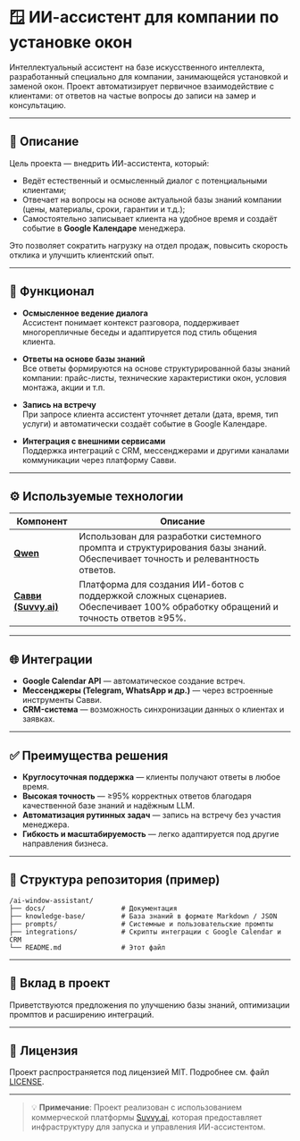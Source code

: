 # 🪟 ИИ-ассистент для компании по установке окон

Интеллектуальный ассистент на базе искусственного интеллекта, разработанный специально для компании, занимающейся установкой и заменой окон. Проект автоматизирует первичное взаимодействие с клиентами: от ответов на частые вопросы до записи на замер и консультацию.

---

## 📌 Описание

Цель проекта — внедрить ИИ-ассистента, который:
- Ведёт естественный и осмысленный диалог с потенциальными клиентами;
- Отвечает на вопросы на основе актуальной базы знаний компании (цены, материалы, сроки, гарантии и т.д.);
- Самостоятельно записывает клиента на удобное время и создаёт событие в **Google Календаре** менеджера.

Это позволяет сократить нагрузку на отдел продаж, повысить скорость отклика и улучшить клиентский опыт.

---

## 🧠 Функционал

- **Осмысленное ведение диалога**  
  Ассистент понимает контекст разговора, поддерживает многорепличные беседы и адаптируется под стиль общения клиента.

- **Ответы на основе базы знаний**  
  Все ответы формируются на основе структурированной базы знаний компании: прайс-листы, технические характеристики окон, условия монтажа, акции и т.п.

- **Запись на встречу**  
  При запросе клиента ассистент уточняет детали (дата, время, тип услуги) и автоматически создаёт событие в Google Календаре.

- **Интеграция с внешними сервисами**  
  Поддержка интеграций с CRM, мессенджерами и другими каналами коммуникации через платформу Савви.

---

## ⚙️ Используемые технологии

| Компонент | Описание |
|----------|----------|
| **[Qwen](https://qwen.ai/)** | Использован для разработки системного промпта и структурирования базы знаний. Обеспечивает точность и релевантность ответов. |
| **[Савви (Suvvy.ai)](https://suvvy.ai/)** | Платформа для создания ИИ-ботов с поддержкой сложных сценариев. Обеспечивает 100% обработку обращений и точность ответов ≥95%. |

---

## 🌐 Интеграции

- **Google Calendar API** — автоматическое создание встреч.
- **Мессенджеры (Telegram, WhatsApp и др.)** — через встроенные инструменты Савви.
- **CRM-система** — возможность синхронизации данных о клиентах и заявках.

---

## ✅ Преимущества решения

- **Круглосуточная поддержка** — клиенты получают ответы в любое время.
- **Высокая точность** — ≥95% корректных ответов благодаря качественной базе знаний и надёжным LLM.
- **Автоматизация рутинных задач** — запись на встречу без участия менеджера.
- **Гибкость и масштабируемость** — легко адаптируется под другие направления бизнеса.

---

## 📂 Структура репозитория (пример)

```
/ai-window-assistant/
├── docs/                   # Документация
├── knowledge-base/         # База знаний в формате Markdown / JSON
├── prompts/                # Системные и пользовательские промпты
├── integrations/           # Скрипты интеграции с Google Calendar и CRM
└── README.md               # Этот файл
```

---

## 🤝 Вклад в проект

Приветствуются предложения по улучшению базы знаний, оптимизации промптов и расширению интеграций.

---

## 📄 Лицензия

Проект распространяется под лицензией MIT. Подробнее см. файл [LICENSE](LICENSE).

---

> 💡 **Примечание**: Проект реализован с использованием коммерческой платформы [Suvvy.ai](https://suvvy.ai/), которая предоставляет инфраструктуру для запуска и управления ИИ-ассистентом.
